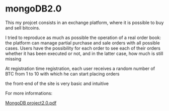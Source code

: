 # mongoDB2.0

This my projcet consists in an exchange platform, where it is possible to buy and sell bitcoins.

I tried to reproduce as much as possible the operation of a real order book:
the platform can manage partial purchase and sale orders with all possible cases.
Users have the possibility for each order to see each of their orders whether it has been executed or not, and in the latter case, how much is still missing

At registration time registration, each user receives a random number of BTC from 1 to 10 with which he can start placing orders

the front-end of the site is very basic and intuitive

For more informations:

[MongoDB project2.0.pdf](https://github.com/Ciriosss/mongoDB2.0/files/6273570/MongoDB.project2.0.pdf)

